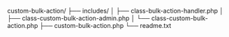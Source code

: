 custom-bulk-action/
├── includes/
│   ├── class-bulk-action-handler.php
│   ├── class-custom-bulk-action-admin.php
│   └── class-custom-bulk-action.php
├── custom-bulk-action.php
└── readme.txt
